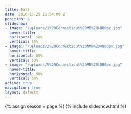 ```yaml
---
title: Fall
date: 2016-11-25 21:54:00 Z
position: 4
slideshow:
- image: "/uploads/1%20Connecticut%20MB%204000px.jpg"
  hover-title: 
  horizontal: 50%
  vertical: 50%
- image: "/uploads/2%20Connecticut%20NMN%204000px.jpg"
  hover-title: 
  horizontal: 50%
  vertical: 50%
- image: "/uploads/5%20Connecticut%20MB%204000px.jpg"
  hover-title: 
  horizontal: 50%
  vertical: 50%
active: true
navigation: true
layout: default
---
```


{% assign season = page %}
{% include slideshow.html %}
